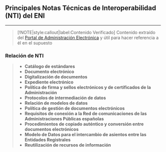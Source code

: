 ## Principales Notas Técnicas de Interoperabilidad (NTI) del ENI <!-- {docsify-ignore} -->
---
> [!NOTE|style:callout|label:Contenido Verificado]
> Contenido extraído del [Portal de Administración Electrónica](https://administracionelectronica.gob.es/) y útil para hacer referencia a él en el supuesto

### Relación de NTI

>* **Catálogo de estándares**
>* **Documento electrónico**
>* **Digitalización de documentos**
>* **Expediente electrónico**
>* **Política de firma y sellos electrónicos y de certificados de la Administración**
>* **Protocolos de intermediación de datos**
>* **Relación de modelos de datos**
>* **Política de gestión de documentos electrónicos**
>* **Requisitos de conexión a la Red de comunicaciones de las Administraciones Públicas españolas**
>* **Procedimientos de copiado auténtico y conversión entre documentos electrónicos**
>* **Modelo de Datos para el intercambio de asientos entre las Entidades Registrales** 
>* **Reutilización de recursos de información**